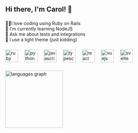 <h2 align="left">Hi there, I'm Carol! 👋</h2>

###

<p align="left">👨‍💻I love coding using Ruby on Rails<br>🌱 I'm currently learning NodeJS<br>💬 Ask me about tests and integrations<br>🔆 I use a light theme (just kidding)</p>

###

<div align="left">
  <img src="https://cdn.jsdelivr.net/gh/devicons/devicon/icons/ruby/ruby-original.svg" height="40" alt="ruby logo"  />
  <img width="12" />
  <img src="https://cdn.jsdelivr.net/gh/devicons/devicon/icons/python/python-original.svg" height="40" alt="python logo"  />
  <img width="12" />
  <img src="https://cdn.jsdelivr.net/gh/devicons/devicon/icons/javascript/javascript-original.svg" height="40" alt="javascript logo"  />
  <img width="12" />
  <img src="https://cdn.jsdelivr.net/gh/devicons/devicon/icons/typescript/typescript-original.svg" height="40" alt="typescript logo"  />
  <img width="12" />
  <img src="https://cdn.jsdelivr.net/gh/devicons/devicon/icons/react/react-original.svg" height="40" alt="react logo"  />
  <img width="12" />
  <img src="https://cdn.jsdelivr.net/gh/devicons/devicon/icons/vuejs/vuejs-original.svg" height="40" alt="vuejs logo"  />
  <img width="12" />
  <img src="https://cdn.jsdelivr.net/gh/devicons/devicon/icons/svelte/svelte-original.svg" height="40" alt="svelte logo"  />
</div>

###

<div align="left">
  <img src="https://github-readme-stats.vercel.app/api/top-langs?username=florescarol&locale=en&hide_title=false&layout=compact&card_width=380&langs_count=5&hide_border=true&theme=dracula&order=2" height="180" alt="languages graph"/>
  </div>

###
